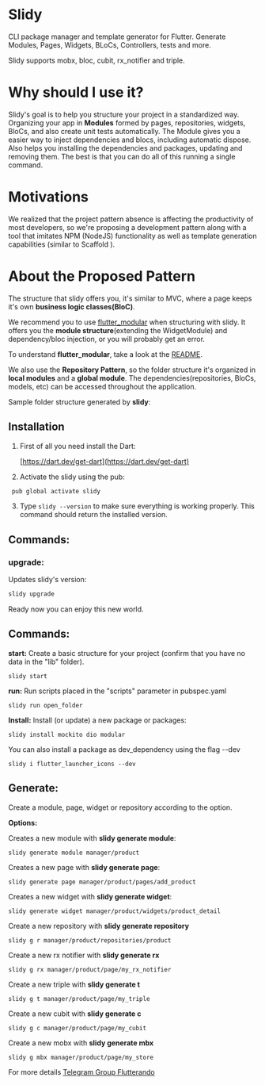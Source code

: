 # Slidy

CLI package manager and template generator for Flutter. Generate Modules, Pages, Widgets, BLoCs, Controllers, tests and more.

Slidy supports mobx, bloc, cubit, rx_notifier and triple.

# Why should I use it?

Slidy's goal is to help you structure your project in a standardized way. Organizing your app in **Modules** formed by pages, repositories, widgets, BloCs, and also create unit tests automatically. The Module gives you a easier way to inject dependencies and blocs, including automatic dispose. Also helps you installing the dependencies and packages, updating and removing them. The best is that you can do all of this running a single command.

# Motivations

We realized that the project pattern absence is affecting the productivity of most developers, so we're proposing a development pattern along with a tool that imitates NPM (NodeJS) functionality as well as template generation capabilities (similar to Scaffold ).

# About the Proposed Pattern

The structure that slidy offers you, it's similar to MVC, where a page keeps it's own **business logic classes(BloC)**.

We recommend you to use [flutter_modular](https://pub.dev/packages/flutter_modular) when structuring with slidy. It offers you the **module structure**(extending the WidgetModule) and dependency/bloc injection, or you will probably get an error.

To understand **flutter_modular**, take a look at the [README](https://github.com/Flutterando/modular/blob/master/README.md).

We also use the **Repository Pattern**, so the folder structure it's organized in **local modules** and a **global module**. The dependencies(repositories, BloCs, models, etc) can be accessed throughout the application.

Sample folder structure generated by **slidy**:

## Installation

1. First of all you need install the Dart:

   [https://dart.dev/get-dart](https://dart.dev/get-dart)

2. Activate the slidy using the pub:

```bash
 pub global activate slidy
```

3. Type `slidy --version` to make sure everything is working properly. This command should return the installed version.

## Commands:

### upgrade:

Updates slidy's version:

```bash
slidy upgrade
```

Ready now you can enjoy this new world.

## Commands:

**start:**
Create a basic structure for your project (confirm that you have no data in the "lib" folder).

```
slidy start
```

**run:**
Run scripts placed in the "scripts" parameter in pubspec.yaml

```
slidy run open_folder
```

**Install:**
Install (or update) a new package or packages:

```
slidy install mockito dio modular
```

You can also install a package as dev_dependency using the flag --dev

```
slidy i flutter_launcher_icons --dev
```

## Generate:

Create a module, page, widget or repository according to the option.

**Options:**

Creates a new module with **slidy generate module**:

```
slidy generate module manager/product
```

Creates a new page with **slidy generate page**:

```
slidy generate page manager/product/pages/add_product
```

Creates a new widget with **slidy generate widget**:

```
slidy generate widget manager/product/widgets/product_detail
```

Create a new repository with **slidy generate repository**

```
slidy g r manager/product/repositories/product
```

Create a new rx notifier with **slidy generate rx**

```
slidy g rx manager/product/page/my_rx_notifier
```

Create a new triple with **slidy generate t**

```
slidy g t manager/product/page/my_triple
```

Create a new cubit with **slidy generate c**

```
slidy g c manager/product/page/my_cubit
```

Create a new mobx with **slidy generate mbx**

```
slidy g mbx manager/product/page/my_store
```

For more details [Telegram Group Flutterando](https://t.me/flutterando)
